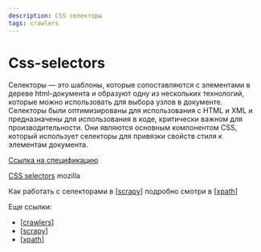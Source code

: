 ```yaml
---
description: CSS селекторы
tags: crawlers
---
```

# Css-selectors

Селекторы — это шаблоны, которые сопоставляются с элементами в дереве html-документа и образуют одну из нескольких технологий, которые можно использовать для выбора узлов в документе. Селекторы были оптимизированы для использования с HTML и XML и предназначены для использования в коде, критически важном для производительности. Они являются основным компонентом CSS, который использует селекторы для привязки свойств стиля к элементам документа.

[Ссылка на спецификацию](https://www.w3.org/TR/selectors/)

[CSS selectors](https://developer.mozilla.org/en-US/docs/Learn/CSS/Building_blocks/Selectors) mozilla

Как работать с селекторами в [[scrapy]] подробно смотри в [[xpath]]

Еще ссылки:

- [[crawlers]]
- [[scrapy]]
- [[xpath]]

[//begin]: # "Autogenerated link references for markdown compatibility"
[scrapy]: scrapy "Scrapy"
[xpath]: xpath "XPath в scrapy"
[crawlers]: ../lists/crawlers "Crawlers"
[scrapy]: scrapy "Scrapy"
[xpath]: xpath "XPath в scrapy"
[//end]: # "Autogenerated link references"
[//begin]: # "Autogenerated link references for markdown compatibility"
[scrapy]: scrapy "Scrapy"
[xpath]: xpath "XPath в scrapy"
[crawlers]: ../lists/crawlers "Crawlers"
[scrapy]: scrapy "Scrapy"
[xpath]: xpath "XPath в scrapy"
[//end]: # "Autogenerated link references"